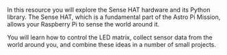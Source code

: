 In this resource you will explore the Sense HAT hardware and its Python library. The Sense HAT, which is a fundamental part of the Astro Pi Mission, allows your Raspberry Pi to sense the world around it.

You will learn how to control the LED matrix, collect sensor data from the world around you, and combine these ideas in a number of small projects.
